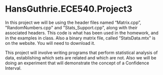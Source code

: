 HansGuthrie.ECE540.Project3
===========================
In this project we will be using the header files named “Matrix.cpp”, "RandomNumbers.cpp" and
"Stats_Support.cpp", along with their associated headers. This code is what has been used in the
homework, and in the examples in class. Also a binary matrix file, called “StatsData.mtx” is on the
website. You will need to download it.

This project will involve writing programs that perform statistical analysis of data, establishing which
sets are related and which are not. Also we will be doing an experiment that will demonstrate the
concept of a Confidence Interval.
